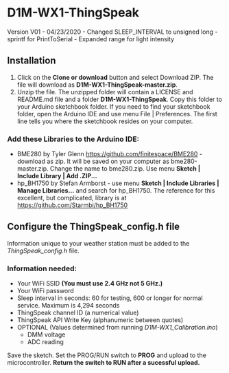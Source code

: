 # D1M-WX1-ThingSpeak

Version V01 - 04/23/2020 - Changed SLEEP_INTERVAL to unsigned long
                         - sprintf for PrintToSerial
                         - Expanded range for light intensity
## Installation
1. Click on the **Clone or download** button and select Download ZIP. The file will download as **D1M-WX1-ThingSpeak-master.zip**. 
2. Unzip the file. The unzipped folder will contain a LICENSE and README.md file and a folder **D1M-WX1-ThingSpeak**. Copy this folder to your Arduino sketchbook folder. If you need to find your sketchbook folder, open the Arduino IDE and use menu File | Preferences. The first line tells you where the sketchbook resides on your computer. 

### Add these Libraries to the Arduino IDE:
* BME280 by Tyler Glenn https://github.com/finitespace/BME280 - download as zip. It will be saved on your computer as bme280-master.zip. Change the name to bme280.zip. Use menu **Sketch | Include Library | Add .ZIP...**
* hp_BH1750 by Stefan Armborst - use menu **Sketch | Include Libraries | Manage Libraries...** and search for hp_BH1750. The reference for this excellent, but complicated, library is at https://github.com/Starmbi/hp_BH1750

## Configure the ThingSpeak_config.h file
Information unique to your weather station must be added to the *ThingSpeak_config.h* file. 

### Information needed:
- Your WiFi SSID **(You must use 2.4 GHz not 5 GHz.)**
- Your WiFi password
- Sleep interval in seconds: 60 for testing, 600 or longer for normal service. Maximum is 4,294 seconds
- ThingSpeak channel ID (a numerical value)
- ThingSpeak API Write Key (alphanumeric between quotes)
- OPTIONAL (Values determined from running *D1M-WX1_Calibration.ino*)
  - DMM voltage
  - ADC reading

Save the sketch. Set the PROG/RUN switch to **PROG** and upload to the microcontroller. **Return the switch to RUN after a sucessful upload.**
